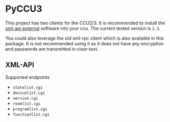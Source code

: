 # PyCCU3

This project has two clients for the CCU2/3.
It is recommended to install the [xml-api external](https://github.com/homematic-community/XML-API) software into your ccu.
The current tested version is `2.3`.

You could also leverage the old xml-rpc client which is also available in this package.
It is not recommended using it as it does not have any encryption and passwords are transmitted in clear-text.

## XML-API

Supported endpoints

* `statelist.cgi`
* `devicelist.cgi`
* `version.cgi`
* `roomlist.cgi`
* `programlist.cgi`
* `functionlist.cgi`
